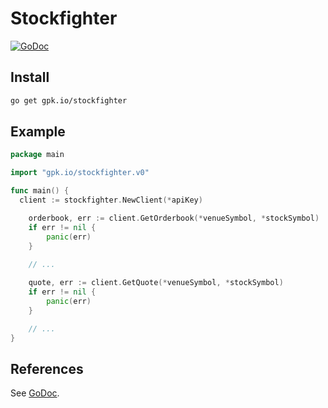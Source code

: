 # Stockfighter

[![GoDoc](https://godoc.org/gpk.io/stockfighter?status.svg)](https://godoc.org/gpk.io/stockfighter)

## Install

```bash
go get gpk.io/stockfighter
```

## Example

```go
package main

import "gpk.io/stockfighter.v0"

func main() {
  client := stockfighter.NewClient(*apiKey)

	orderbook, err := client.GetOrderbook(*venueSymbol, *stockSymbol)
	if err != nil {
		panic(err)
	}
	
	// ... 

	quote, err := client.GetQuote(*venueSymbol, *stockSymbol)
	if err != nil {
		panic(err)
	}

	// ...
}
```

## References

See [GoDoc](https://godoc.org/gpk.io/stockfighter).
